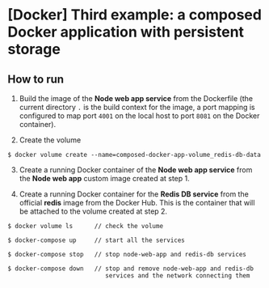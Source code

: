 # [Docker] Third example: a composed Docker application with persistent storage

## How to run
1. Build the image of the **Node web app service** from the Dockerfile (the current directory ```.``` is the build context for the image, a port mapping is configured to map port ```4001``` on the local host to port ```8081``` on the Docker container).

2. Create the volume
```
$ docker volume create --name=composed-docker-app-volume_redis-db-data
```

3. Create a running Docker container of the **Node web app service** from the **Node web app** custom image created at step 1.

4. Create a running Docker container for the **Redis DB service** from the official **redis** image from the Docker Hub. This is the container that will be attached to the volume created at step 2.

```
$ docker volume ls      // check the volume

$ docker-compose up     // start all the services

$ docker-compose stop   // stop node-web-app and redis-db services

$ docker-compose down   // stop and remove node-web-app and redis-db 
                           services and the network connecting them
```
